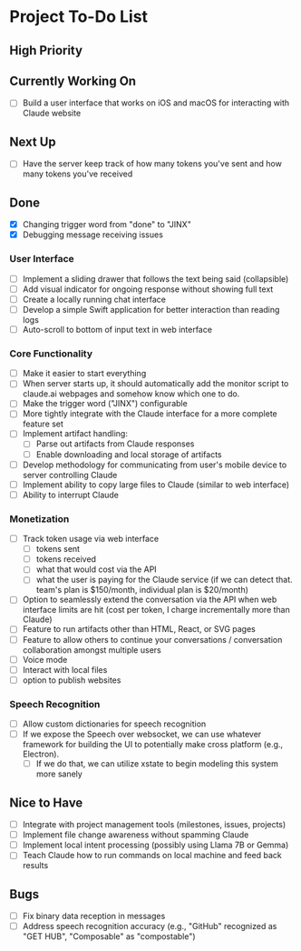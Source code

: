 # Project To-Do List

## High Priority

## Currently Working On

- [ ] Build a user interface that works on iOS and macOS for interacting with Claude website

## Next Up

- [ ] Have the server keep track of how many tokens you've sent and how many tokens you've received

## Done

- [x] Changing trigger word from "done" to "JINX"
- [x] Debugging message receiving issues

### User Interface

- [ ] Implement a sliding drawer that follows the text being said (collapsible)
- [ ] Add visual indicator for ongoing response without showing full text
- [ ] Create a locally running chat interface
- [ ] Develop a simple Swift application for better interaction than reading logs
- [ ] Auto-scroll to bottom of input text in web interface

### Core Functionality

- [ ] Make it easier to start everything
- [ ] When server starts up, it should automatically add the monitor script to claude.ai webpages and somehow know which one to do.
- [ ] Make the trigger word ("JINX") configurable
- [ ] More tightly integrate with the Claude interface for a more complete feature set
- [ ] Implement artifact handling:
  - [ ] Parse out artifacts from Claude responses
  - [ ] Enable downloading and local storage of artifacts
- [ ] Develop methodology for communicating from user's mobile device to server controlling Claude
- [ ] Implement ability to copy large files to Claude (similar to web interface)
- [ ] Ability to interrupt Claude

### Monetization

- [ ] Track token usage via web interface
  - [ ] tokens sent
  - [ ] tokens received
  - [ ] what that would cost via the API
  - [ ] what the user is paying for the Claude service (if we can detect that. team's plan is $150/month, individual plan is $20/month)
- [ ] Option to seamlessly extend the conversation via the API when web interface limits are hit (cost per token, I charge incrementally more than Claude)
- [ ] Feature to run artifacts other than HTML, React, or SVG pages
- [ ] Feature to allow others to continue your conversations / conversation collaboration amongst multiple users
- [ ] Voice mode
- [ ] Interact with local files
- [ ] option to publish websites

### Speech Recognition

- [ ] Allow custom dictionaries for speech recognition
- [ ] If we expose the Speech over websocket, we can use whatever framework for building the UI to potentially make cross platform (e.g., Electron).
  - [ ] If we do that, we can utilize xstate to begin modeling this system more sanely

## Nice to Have

- [ ] Integrate with project management tools (milestones, issues, projects)
- [ ] Implement file change awareness without spamming Claude
- [ ] Implement local intent processing (possibly using Llama 7B or Gemma)
- [ ] Teach Claude how to run commands on local machine and feed back results

## Bugs

- [ ] Fix binary data reception in messages
- [ ] Address speech recognition accuracy (e.g., "GitHub" recognized as "GET HUB", "Composable" as "compostable")
